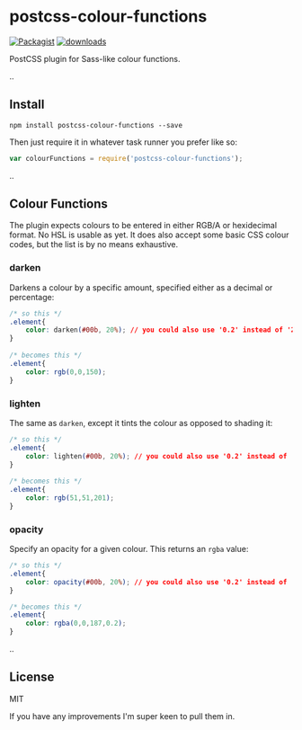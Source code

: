 # postcss-colour-functions

[![Packagist](https://img.shields.io/packagist/l/doctrine/orm.svg)]()
[![downloads](https://img.shields.io/badge/downloads-500%2FM-green.svg)]()

PostCSS plugin for Sass-like colour functions.

.. 

## Install

    npm install postcss-colour-functions --save

Then just require it in whatever task runner you prefer like so:

```javascript
var colourFunctions = require('postcss-colour-functions');
```

..

## Colour Functions

The plugin expects colours to be entered in either RGB/A or hexidecimal format. No HSL is usable as yet. It does also accept some basic CSS colour codes, but the list is by no means exhaustive. 

### darken

Darkens a colour by a specific amount, specified either as a decimal or percentage:

```css
/* so this */
.element{
    color: darken(#00b, 20%); // you could also use '0.2' instead of '20%'
}
    
/* becomes this */
.element{
    color: rgb(0,0,150);
}
```

### lighten

The same as `darken`, except it tints the colour as opposed to shading it:

```css
/* so this */
.element{
    color: lighten(#00b, 20%); // you could also use '0.2' instead of '20%'
}
    
/* becomes this */
.element{
    color: rgb(51,51,201);
}
```
    
### opacity

Specify an opacity for a given colour. This returns an `rgba` value:

```css
/* so this */
.element{
    color: opacity(#00b, 20%); // you could also use '0.2' instead of '20%'
}

/* becomes this */
.element{
    color: rgba(0,0,187,0.2);
}
```
    
..

## License

MIT

If you have any improvements I'm super keen to pull them in.
